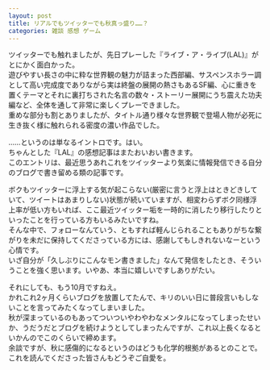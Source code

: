 ```yaml
---
layout: post
title: リアルでもツイッターでも秋真っ盛り……？
categories: 雑談 感想 ゲーム
---
```


ツイッターでも触れましたが、先日プレーした『ライブ・ア・ライブ(LAL)』がとにかく面白かった。  
遊びやすい長さの中に粋な世界観の魅力が詰まった西部編、サスペンスホラー調として高い完成度でありながら実は終盤の展開の熱さもあるSF編、心に重きを置くテーマとそれに裏打ちされた名言の数々・ストーリー展開にうち震えた功夫編など、全体を通して非常に楽しくプレーできました。  
重めな部分も割とありましたが、タイトル通り様々な世界観で登場人物が必死に生き抜く様に触れられる密度の濃い作品でした。

……というのは単なるイントロです。はい。  
ちゃんとした『LAL』の感想記事はまたおいおい書きます。  
このエントリは、最近思うあれこれをツイッターより気楽に情報発信できる自分のブログで書き留める類の記事です。

ボクもツイッターに浮上する気が起こらない(厳密に言うと浮上はときどきしていて、ツイートはあまりしない)状態が続いていますが、相変わらずボク同様浮上率が低い方もいれば、ここ最近ツイッター垢を一時的に消したり移行したりといったことを行っている方もいるみたいですね。  
そんな中で、フォローなんていう、ともすれば軽んじられることもありがちな繋がりを未だに保持してくださっている方には、感謝してもしきれないなーという心情です。  
いざ自分が「久しぶりにこんなモン書きました」なんて発信をしたとき、そういうことを強く思います。いやあ、本当に嬉しいですしありがたい。

それにしても、もう10月ですねえ。  
かれこれ2ヶ月くらいブログを放置してたんで、キリのいい日に普段言いもしないことを言ってみたくなってしまいました。  
秋が深まっているのもあってついついやわやわなメンタルになってしまったせいか、うだうだとブログを続けようとしてしまったんですが、これ以上長くなるといかんのでこのくらいで締めます。  
余談ですが、秋に感傷的になるというのはどうも化学的根拠があるとのことで。  
これを読んでくださった皆さんもどうぞご自愛を。
